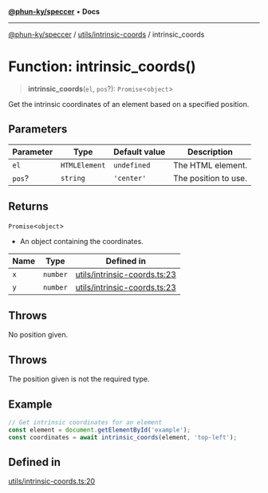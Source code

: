 [**@phun-ky/speccer**](../../../README.md) • **Docs**

***

[@phun-ky/speccer](../../../README.md) / [utils/intrinsic-coords](../README.md) / intrinsic\_coords

# Function: intrinsic\_coords()

> **intrinsic\_coords**(`el`, `pos`?): `Promise`\<`object`\>

Get the intrinsic coordinates of an element based on a specified position.

## Parameters

| Parameter | Type | Default value | Description |
| ------ | ------ | ------ | ------ |
| `el` | `HTMLElement` | `undefined` | The HTML element. |
| `pos`? | `string` | `'center'` | The position to use. |

## Returns

`Promise`\<`object`\>

- An object containing the coordinates.

| Name | Type | Defined in |
| ------ | ------ | ------ |
| `x` | `number` | [utils/intrinsic-coords.ts:23](https://github.com/phun-ky/speccer/blob/main/src/utils/intrinsic-coords.ts#L23) |
| `y` | `number` | [utils/intrinsic-coords.ts:23](https://github.com/phun-ky/speccer/blob/main/src/utils/intrinsic-coords.ts#L23) |

## Throws

No position given.

## Throws

The position given is not the required type.

## Example

```ts
// Get intrinsic coordinates for an element
const element = document.getElementById('example');
const coordinates = await intrinsic_coords(element, 'top-left');
```

## Defined in

[utils/intrinsic-coords.ts:20](https://github.com/phun-ky/speccer/blob/main/src/utils/intrinsic-coords.ts#L20)
